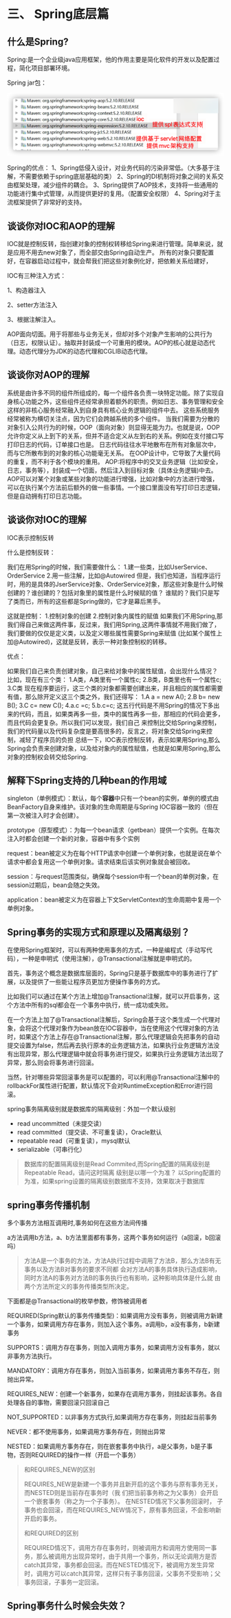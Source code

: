 # 三、 Spring底层篇

## 什么是Spring?

Spring:是一个企业级java应用框架，他的作用主要是简化软件的开发以及配置过程，简化项目部署环境。

Spring jar包：

![image-20220928185658156](Pic/image-20220928185658156.png)

Spring的优点：
1、Spring低侵入设计，对业务代码的污染非常低。（大多基于注解，不需要依赖于spring底层基础的类）
2、Spring的DI机制将对象之间的关系交由框架处理，减少组件的耦合。
3、Spring提供了AOP技术，支持将一些通用的功能进行集中式管理，从而提供更好的复用。（配置安全权限）
4、Spring对于主流框架提供了非常好的支持。

## 谈谈你对IOC和AOP的理解

IOC就是控制反转，指创建对象的控制权转移给Spring来进行管理。简单来说，就是应用不用去new对象了，而全部交由Spring自动生产。
所有的对象只要配置好，在容器启动过程中，就会帮我们把这些对象例化好，把依赖关系给建好，

IOC有三种注入方式：

1、构造器注入

2、setter方法注入

3、根据注解注入。

AOP面向切面。用于将那些与业务无关，但却对多个对象产生影响的公共行为（日志，权限认证）。抽取并封装成一个可重用的模块。AOP的核心就是动态代理。动态代理分为JDK的动态代理和CGLIB动态代理。

## 谈谈你对AOP的理解

系统是由许多不同的组件所组成的，每一个组件各负责一块特定功能。除了实现自身核心功能之外，这些组件还经常承担着额外的职责。例如日志、事务管理和安全这样的非核心服务经常融入到自身具有核心业务逻辑的组件中去。 这些系统服务经常被称为横切关注点，因为它们会跨越系统的多个组件。
当我们需要为分散的对象引入公共行为的时候，OOP（面向对象）则显得无能为力。也就是说，OOP允许你定义从上到下的关系，但并不适合定义从左到右的关系。例如在支付接口写打印日志的代码，订单接口也是。
日志代码往往水平地散布在所有对象层次中，而与它所散布到的对象的核心功能毫无关系。
在OOP设计中，它导致了大量代码的重复，而不利于各个模块的重用。
AOP:将程序中的交叉业务逻辑（比如安全，日志，事务等），封装成一个切面，然后注入到目标对象（具体业务逻辑)中去。AOP可以对某个对象或某些对象的功能进行增强，比如对象中的方法进行增强，可以在执行某个方法前后额外的做一些事情。一个接口里面没有写打印日志逻辑，但是自动拥有打印日志功能。

## 谈谈你对IOC的理解

IOC表示控制反转

什么是控制反转：

我们在用Spring的时候，我们需要做什么：
1.建一些类，比如UserService、OrderService
2.用一些注解，比如@Autowired
但是，我们也知道，当程序运行时，用的是具体的JserService对象、OrderService对象，那这些对象是什么时候创建的？谁创建的？包括对象里的属性是什么时候赋的值？ 谁赋的？我们只是写了类而已，所有的这些都是Spring做的，它才是幕后黑手。

这就是控制：
1.控制对象的创建 
2.控制对象内属性的赋值
如果我们不用Spring,那我们得自己来做这两件事，反过来，我们用Spring,这两件事情就不用我们做了，我们要做的仅仅是定义类，以及定义哪些属性需要Spring来赋值 (比如某个属性上加@Autowired)，这就是反转，表示一种对象控制权的转移。

优点：

如果我们自己来负责创建对象，自己来给对象中的属性赋值，会出现什么情况？
比如，现在有三个类：
1.A类，A类里有一个属性c;
2.B类，B类里也有一个属性c;
3.C类
现在程序要运行，这三个类的对象都需要创建出来，并且相应的属性都需要有值，那么除开定义这三个类之外，我们还得写：
1.A a = new A();
2.B b= new B();
3.C c= new C();
4.a.c =c;
5.b.c=c;
这五行代码是不用Spring的情况下多出来的代码，而且，如果类再多一些，类中的属性再多一些，那相应的代码会更多，而且代码会更复杂。所以我们可以发现，我们自己 来控制比交给Spring来控制，我们的代码量以及代码复杂度是要高很多的，反言之，将对象交给Spring来控制，减轻了程序员的负担
总结一下，lOC表示控制反转，表示如果用Spring,那么Spring会负责来创建对象，以及给对象内的属性赋值，也就是如果用Spring,那么对象的控制权会转交给Spring.

## 解释下Spring支持的几种bean的作用域

singleton（单例模式）：默认，每个**容器**中只有一个bean的实例，单例的模式由BeanFactory自身来维护。该对象的生命周期是与Spring IOC容器一致的（但在第一次被注入时才会创建）。

prototype（原型模式）：为每一个bean请求（getbean）提供一个实例。在每次注入时都会创建一个新的对象，容器中有多个实例

request：bean被定义为在每个HTTP请求中创建一个单例对象，也就是说在单个请求中都会复用这一个单例对象。请求结束后该实例对象就会被回收。

session：与request范围类似，确保每个session中有一个bean的单例对象，在session过期后，bean会随之失效。

application：bean被定义为在容器上下文ServletContext的生命周期中复用一个单例对象。

## Spring事务的实现方式和原理以及隔离级别？

在使用Spring框架时，可以有两种使用事务的方式，一种是编程式（手动写代码），一种是申明式（使用注解），@Transactional注解就是申明式的。

首先，事务这个概念是数据库层面的，Spring只是基于数据库中的事务进行了扩展，以及提供了一些能让程序员更加方便操作事务的方式。

比如我们可以通过在某个方法上增加@Transactional注解，就可以开启事务，这个方法中所有的sql都会在一个事务中执行，统一成功或失败。

在一个方法上加了@Transactional注解后，Spring会基于这个类生成一个代理对象，会将这个代理对象作为bean放在IOC容器中，当在使用这个代理对象的方法时，如果这个方法上存在@Transactional注解，那么代理逻辑会先把事务的自动提交设置为false，然后再去执行原本的业务逻辑方法，如果执行业务逻辑方法没有出现异常，那么代理逻辑中就会将事务进行提交，如果执行业务逻辑方法出现了异常，那么则会将事务进行回滚。

当然，针对哪些异常回滚事务是可以配置的，可以利用@Transactional注解中的rollbackFor属性进行配置，默认情况下会对RuntimeException和Error进行回滚。

spring事务隔离级别就是数据库的隔离级别：外加一个默认级别

- read uncommitted（未提交读）
- read committed（提交读、不可重复读），Oracle默认
- repeatable read（可重复读），mysql默认
- serializable（可串行化）

> 数据库的配置隔离级别是Read Commited,而Spring配置的隔离级别是Repeatable Read，请问这时隔离 级别是以哪一个为准？ 以Spring配置的为准，如果spring设置的隔离级别数据库不支持，效果取决于数据库

## spring事务传播机制

多个事务方法相互调用时,事务如何在这些方法间传播

a方法调用b方法，a、b方法里面都有事务，这两个事务如何运行（a回滚，b回滚吗）

> 方法A是一个事务的方法，方法A执行过程中调用了方法B，那么方法B有无事务以及方法B对事务的要求不同都 会对方法A的事务具体执行造成影响，同时方法A的事务对方法B的事务执行也有影响，这种影响具体是什么就 由两个方法所定义的事务传播类型所决定。

下面都是@Transactional的枚举参数，修饰被调用者

REQUIRED(Spring默认的事务传播类型)：如果调用方没有事务，则被调用方新建一个事务，如果调用方存在事务，则加入这个事务。a调用b，a没有事务，b新建事务

SUPPORTS：调用方存在事务，则加入调用方事务，如果调用方没有事务，就以非事务方法执行。

MANDATORY：调用方存在事务，则加入当前事务，如果调用方事务不存在，则抛出异常。

REQUIRES_NEW：创建一个新事务，如果存在调用方事务，则挂起该事务。各自处理各自的事物，需要回滚只回滚自己

NOT_SUPPORTED：以非事务方式执行,如果调用方存在事务，则挂起当前事务

NEVER：都不使用事务，如果调用方事务存在，则抛出异常

NESTED：如果调用方事务存在，则在嵌套事务中执行，a是父事务，b是子事物，否则REQUIRED的操作一样（开启一个事务）

> 和REQUIRES_NEW的区别 
>
> REQUIRES_NEW是新建一个事务并且新开启的这个事务与原有事务无关，而NESTED则是当前存在事务时（我 们把当前事务称之为父事务）会开启一个嵌套事务（称之为一个子事务）。 在NESTED情况下父事务回滚时， 子事务也会回滚，而在REQUIRES_NEW情况下，原有事务回滚，不会影响新开启的事务。 
>
> 和REQUIRED的区别 
>
> REQUIRED情况下，调用方存在事务时，则被调用方和调用方使用同一事务，那么被调用方出现异常时，由于共用一个事务，所以无论调用方是否catch其异常，事务都会回滚。而在NESTED情况下，被调用方发生异常时，调用方可以catch其异常，这样只有子事务回滚，父事务不受影响；父事务回滚，子事务一定回滚。

## Spring事务什么时候会失效？